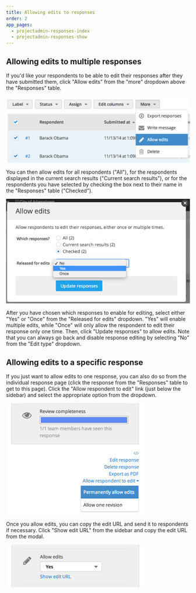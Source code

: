 ```yaml
---
title: Allowing edits to responses
order: 2
app_pages:
  - projectadmin-responses-index
  - projectadmin-responses-show
---
```


## Allowing edits to multiple responses

If you'd like your respondents to be able to edit their responses after they have submitted them, click "Allow edits" from the "more" dropdown above the "Responses" table.

![allow edits](../images/allow_edits.png)

You can then allow edits for all respondents ("All"), for the respondents displayed in the current search results ("Current search results"), or for the respondents you have selected by checking the box next to their name in the "Responses" table ("Checked").

![allow edits popup](../images/allow_edits_modal.png)

After you have chosen which responses to enable for editing, select either "Yes" or "Once" from the "Released for edits" dropdown. "Yes" will enable multiple edits, while "Once" will only allow the respondent to edit their response only one time. Then, click "Update responses" to allow edits. Note that you can always go back and disable response editing by selecting "No" from the "Edit type" dropdown.

## Allowing edits to a specific response

If you just want to allow edits to one response, you can also do so from the individual response page (click the response from the "Responses" table to get to this page). Click the "Allow respondent to edit" link (just below the sidebar) and select the appropriate option from the dropdown.

![allow edits](../images/allow_edits_individual.png)

Once you allow edits, you can copy the edit URL and send it to respondents if necessary. Click "Show edit URL" from the sidebar and copy the edit URL from the modal.

![show edit URL](../images/show_edit_url.png)
